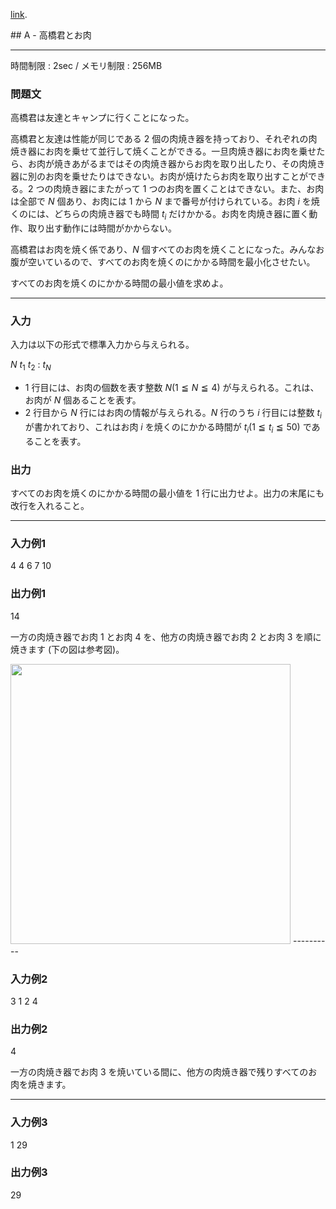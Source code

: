 [link](http://arc029.contest.atcoder.jp/tasks/arc029_1).


<script type="text/x-mathjax-config">
  MathJax.Hub.Config({ tex2jax: { inlineMath: [ ['$','$'] ] } });
</script>
<script type="text/javascript"
src="https://cdn.mathjax.org/mathjax/latest/MathJax.js?config=TeX-MML-AM_CHTML">
</script>## A - 高橋君とお肉

----------

時間制限 : 2sec / メモリ制限 : 256MB

### 問題文

高橋君は友達とキャンプに行くことになった。

高橋君と友達は性能が同じである $2$ 個の肉焼き器を持っており、それぞれの肉焼き器にお肉を乗せて並行して焼くことができる。一旦肉焼き器にお肉を乗せたら、お肉が焼きあがるまではその肉焼き器からお肉を取り出したり、その肉焼き器に別のお肉を乗せたりはできない。お肉が焼けたらお肉を取り出すことができる。$2$ つの肉焼き器にまたがって $1$ つのお肉を置くことはできない。また、お肉は全部で $N$ 個あり、お肉には $1$ から $N$ まで番号が付けられている。お肉 $i$ を焼くのには、どちらの肉焼き器でも時間 $t_i$ だけかかる。お肉を肉焼き器に置く動作、取り出す動作には時間がかからない。

高橋君はお肉を焼く係であり、$N$ 個すべてのお肉を焼くことになった。みんなお腹が空いているので、すべてのお肉を焼くのにかかる時間を最小化させたい。

すべてのお肉を焼くのにかかる時間の最小値を求めよ。

----------

### 入力

入力は以下の形式で標準入力から与えられる。

>
$N$
$t_1$
$t_2$
:
$t_N$


* $1$ 行目には、お肉の個数を表す整数 $N (1 ≦ N ≦ 4)$ が与えられる。これは、お肉が $N$ 個あることを表す。
* $2$ 行目から $N$ 行にはお肉の情報が与えられる。$N$ 行のうち $i$ 行目には整数 $t_i$ が書かれており、これはお肉 $i$ を焼くのにかかる時間が $t_i (1 ≦ t_i ≦ 50)$ であることを表す。

### 出力

すべてのお肉を焼くのにかかる時間の最小値を $1$ 行に出力せよ。出力の末尾にも改行を入れること。

----------

### 入力例1

>
4
4
6
7
10


### 出力例1

>
14


一方の肉焼き器でお肉 $1$ とお肉 $4$ を、他方の肉焼き器でお肉 $2$ とお肉 $3$ を順に焼きます (下の図は参考図)。

<img src="http://abc001.contest.atcoder.jp//img/arc/029/1-1.png" width="448px">
</img>----------

### 入力例2

>
3
1
2
4


### 出力例2

>
4


一方の肉焼き器でお肉 $3$ を焼いている間に、他方の肉焼き器で残りすべてのお肉を焼きます。

----------

### 入力例3

>
1
29


### 出力例3

>
29


